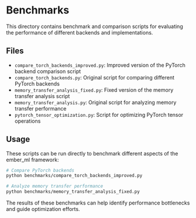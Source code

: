 # Benchmarks

This directory contains benchmark and comparison scripts for evaluating the performance of different backends and implementations.

## Files

- `compare_torch_backends_improved.py`: Improved version of the PyTorch backend comparison script
- `compare_torch_backends.py`: Original script for comparing different PyTorch backends
- `memory_transfer_analysis_fixed.py`: Fixed version of the memory transfer analysis script
- `memory_transfer_analysis.py`: Original script for analyzing memory transfer performance
- `pytorch_tensor_optimization.py`: Script for optimizing PyTorch tensor operations

## Usage

These scripts can be run directly to benchmark different aspects of the ember_ml framework:

```bash
# Compare PyTorch backends
python benchmarks/compare_torch_backends_improved.py

# Analyze memory transfer performance
python benchmarks/memory_transfer_analysis_fixed.py
```

The results of these benchmarks can help identify performance bottlenecks and guide optimization efforts.